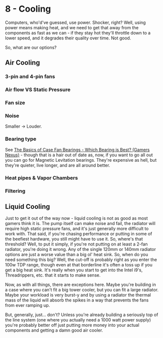 # 8 - Cooling

<script>
    document.getElementById("hardwareMenu").open = true;
</script>
Computers, who'd've guessed, use power. Shocker, right? Well, using power means making heat, and we need to get that away from the components as fast as we can - if they stay hot they'll throttle down to a lower speed, and it degrades their quality over time. Not good.

So, what are our options?

## Air Cooling



### 3-pin and 4-pin fans



### Air flow VS Static Pressure



### Fan size



### Noise

Smaller → Louder.

### Bearing type

See [The Basics of Case Fan Bearings - Which Bearing is Best? (Gamers Nexus)](https://www.gamersnexus.net/guides/779-computer-case-fan-bearing-differences) - though that is a hair out of date as, now, if you want to go all out you can go for Magnetic Levitation bearings. They're expensive as hell, but they're quieter, live longer, and are all around better. 



### Heat pipes & Vapor Chambers



### Filtering



## Liquid Cooling

Just to get it out of the way now - liquid cooling is not as good as most gamers think it is. The pump itself can make noise and fail, the radiator will require high static pressure fans, and it's just generally more difficult to work with. That said, if you're chasing performance or putting in some of the beefiest hardware, you still might have to use it. So, where's that threshold? Well, to put it simply, if you're not putting on at least a 2-fan radiator, you're doing it wrong. Any of the single 120mm or 140mm radiator options are just a worse value than a big ol' heat sink. So, when do you need something this big? Well, the cut-off is probably right as you enter the 100w TDP range, though even at that borderline it's often a toss up if you get a big heat sink. It's really when you start to get into the Intel i9's, Threadrippers, etc. that it starts to make sense.

Now, as with all things, there are exceptions here. Maybe you're building in a case where you can't fit a big tower cooler, but you can fit a large radiator. Maybe your workload is very burst-y and by using a radiator the thermal mass of the liquid will absorb the spikes in a way that prevents the fans from ever ramping up.

But, generally, just... don't? Unless you're already building a seriously top of the line system (one where you actually need a 1000 watt power supply) you're probably better off just putting more money into your actual components and getting a damn good air cooler.